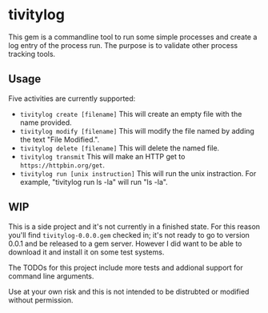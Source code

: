 # tivitylog

This gem is a commandline tool to run some simple processes and create a log entry of the process run.  The purpose is to validate other process tracking tools.

## Usage

Five activities are currently supported:
* `tivitylog create [filename]`
  This will create an empty file with the name provided.
* `tivitylog modify [filename]`
  This will modify the file named by adding the text "File Modified.".
* `tivitylog delete [filename]`
  This will delete the named file.
* `tivitylog transmit`
  This will make an HTTP get to `https://httpbin.org/get`.
* `tivitylog run [unix instruction]`
  This will run the unix instraction.  For example, "tivitylog run ls -la" will run "ls -la".

## WIP

This is a side project and it's not currently in a finished state.  For this reason you'll find `tivitylog-0.0.0.gem` checked in; it's not ready to go to version 0.0.1 and be released to a gem server.  However I did want to be able to download it and install it on some test systems.

The TODOs for this project include more tests and addional support for command line arguments.

Use at your own risk and this is not intended to be distrubted or modified without permission.